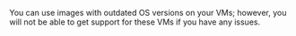 You can use images with outdated OS versions on your VMs; however, you will not be able to get support for these VMs if you have any issues.